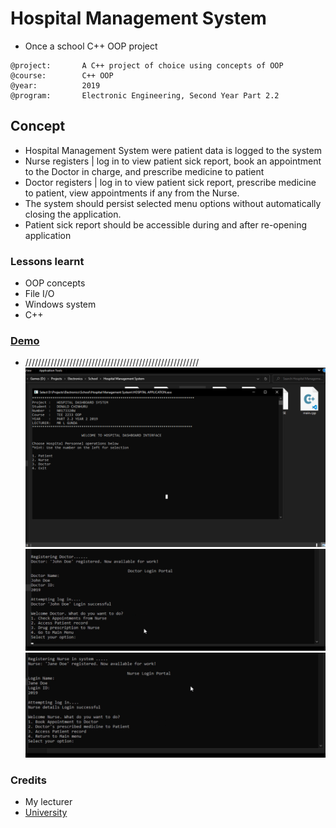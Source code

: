 # Hospital Management System
- Once a school C++ OOP project

```
@project: 		A C++ project of choice using concepts of OOP
@course:		C++ OOP
@year:			2019
@program:		Electronic Engineering, Second Year Part 2.2
```

## Concept
- Hospital Management System were patient data is logged to the system
- Nurse registers | log in to view patient sick report, book an appointment to the Doctor in charge, and prescribe medicine to patient
- Doctor registers | log in to view patient sick report, prescribe medicine to patient, view appointments if any from the Nurse.
- The system should persist selected menu options without automatically closing the application.
- Patient sick report should be accessible during and after re-opening application

### Lessons learnt
- OOP concepts
- File I/O
- Windows system
- C++

### [Demo](demo/)
- ///////////////////////////////////////////////////////
![](demo/home.png)
![](demo/doctor.png)
![](demo/nurse.png)



### Credits
- My lecturer
- [University](https://www.nust.ac.zw)
